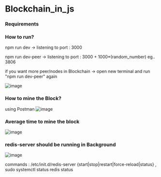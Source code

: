 # Blockchain_in_js
### Requirements

<!-- npm i redis@2.8.0

npm i express --save 

npm i nodemon --save-dev 

npm i body-parser --save

npm i cross-env@5.2.0 --save-dev

npm i request@2.88.0 --save

npm i hex-to-binary@1.0.1 --save -->

### How to run?
npm run dev           ->  listening to port : 3000

npm run dev-peer      ->  listening to port : 3000 + 1000*(random_number)     eg.. 3806 

if you want more peer/nodes in Blockchain -> open new terminal and run  "npm run dev-peer" again 


![image](https://user-images.githubusercontent.com/73174196/211002783-b0955ec3-b677-475f-98bd-16d896b593c9.png)


### How to mine the Block?
using Postman 
![image](https://user-images.githubusercontent.com/73174196/211002916-c5295aed-205b-4269-aee0-540bfc62fb84.png)

### Average time to mine the block
![image](https://user-images.githubusercontent.com/73174196/211003791-9879d9b0-58c8-4d58-9c1d-8acb71d0ca53.png)


### redis-server should be running in Background
![image](https://user-images.githubusercontent.com/73174196/211002345-a58fab38-c0fc-4fe6-ab36-9f582e949eac.png)

commands : 
/etc/init.d/redis-server {start|stop|restart|force-reload|status}    ,    sudo systemctl status redis status


